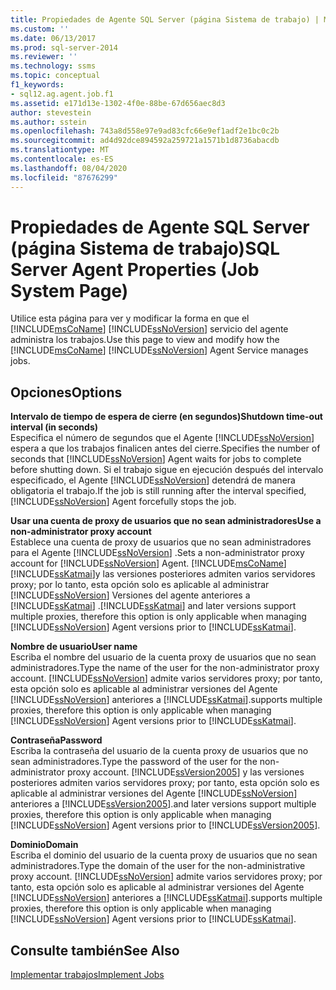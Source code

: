 ```yaml
---
title: Propiedades de Agente SQL Server (página Sistema de trabajo) | Microsoft Docs
ms.custom: ''
ms.date: 06/13/2017
ms.prod: sql-server-2014
ms.reviewer: ''
ms.technology: ssms
ms.topic: conceptual
f1_keywords:
- sql12.ag.agent.job.f1
ms.assetid: e171d13e-1302-4f0e-88be-67d656aec8d3
author: stevestein
ms.author: sstein
ms.openlocfilehash: 743a8d558e97e9ad83cfc66e9ef1adf2e1bc0c2b
ms.sourcegitcommit: ad4d92dce894592a259721a1571b1d8736abacdb
ms.translationtype: MT
ms.contentlocale: es-ES
ms.lasthandoff: 08/04/2020
ms.locfileid: "87676299"
---
```

# <a name="sql-server-agent-properties-job-system-page"></a><span data-ttu-id="7706f-102">Propiedades de Agente SQL Server (página Sistema de trabajo)</span><span class="sxs-lookup"><span data-stu-id="7706f-102">SQL Server Agent Properties (Job System Page)</span></span>
  <span data-ttu-id="7706f-103">Utilice esta página para ver y modificar la forma en que el [!INCLUDE[msCoName](../../includes/msconame-md.md)] [!INCLUDE[ssNoVersion](../../includes/ssnoversion-md.md)] servicio del agente administra los trabajos.</span><span class="sxs-lookup"><span data-stu-id="7706f-103">Use this page to view and modify how the [!INCLUDE[msCoName](../../includes/msconame-md.md)] [!INCLUDE[ssNoVersion](../../includes/ssnoversion-md.md)] Agent Service manages jobs.</span></span>  
  
## <a name="options"></a><span data-ttu-id="7706f-104">Opciones</span><span class="sxs-lookup"><span data-stu-id="7706f-104">Options</span></span>  
 <span data-ttu-id="7706f-105">**Intervalo de tiempo de espera de cierre (en segundos)**</span><span class="sxs-lookup"><span data-stu-id="7706f-105">**Shutdown time-out interval (in seconds)**</span></span>  
 <span data-ttu-id="7706f-106">Especifica el número de segundos que el Agente [!INCLUDE[ssNoVersion](../../includes/ssnoversion-md.md)] espera a que los trabajos finalicen antes del cierre.</span><span class="sxs-lookup"><span data-stu-id="7706f-106">Specifies the number of seconds that [!INCLUDE[ssNoVersion](../../includes/ssnoversion-md.md)] Agent waits for jobs to complete before shutting down.</span></span> <span data-ttu-id="7706f-107">Si el trabajo sigue en ejecución después del intervalo especificado, el Agente [!INCLUDE[ssNoVersion](../../includes/ssnoversion-md.md)] detendrá de manera obligatoria el trabajo.</span><span class="sxs-lookup"><span data-stu-id="7706f-107">If the job is still running after the interval specified, [!INCLUDE[ssNoVersion](../../includes/ssnoversion-md.md)] Agent forcefully stops the job.</span></span>  
  
 <span data-ttu-id="7706f-108">**Usar una cuenta de proxy de usuarios que no sean administradores**</span><span class="sxs-lookup"><span data-stu-id="7706f-108">**Use a non-administrator proxy account**</span></span>  
 <span data-ttu-id="7706f-109">Establece una cuenta de proxy de usuarios que no sean administradores para el Agente [!INCLUDE[ssNoVersion](../../includes/ssnoversion-md.md)] .</span><span class="sxs-lookup"><span data-stu-id="7706f-109">Sets a non-administrator proxy account for [!INCLUDE[ssNoVersion](../../includes/ssnoversion-md.md)] Agent.</span></span> [!INCLUDE[msCoName](../../includes/msconame-md.md)]<span data-ttu-id="7706f-110">[!INCLUDE[ssKatmai](../../includes/sskatmai-md.md)]y las versiones posteriores admiten varios servidores proxy; por lo tanto, esta opción solo es aplicable al administrar [!INCLUDE[ssNoVersion](../../includes/ssnoversion-md.md)] Versiones del agente anteriores a [!INCLUDE[ssKatmai](../../includes/sskatmai-md.md)] .</span><span class="sxs-lookup"><span data-stu-id="7706f-110">[!INCLUDE[ssKatmai](../../includes/sskatmai-md.md)] and later versions support multiple proxies, therefore this option is only applicable when managing [!INCLUDE[ssNoVersion](../../includes/ssnoversion-md.md)] Agent versions prior to [!INCLUDE[ssKatmai](../../includes/sskatmai-md.md)].</span></span>  
  
 <span data-ttu-id="7706f-111">**Nombre de usuario**</span><span class="sxs-lookup"><span data-stu-id="7706f-111">**User name**</span></span>  
 <span data-ttu-id="7706f-112">Escriba el nombre del usuario de la cuenta proxy de usuarios que no sean administradores.</span><span class="sxs-lookup"><span data-stu-id="7706f-112">Type the name of the user for the non-administrator proxy account.</span></span> [!INCLUDE[ssNoVersion](../../includes/ssnoversion-md.md)] <span data-ttu-id="7706f-113">admite varios servidores proxy; por tanto, esta opción solo es aplicable al administrar versiones del Agente [!INCLUDE[ssNoVersion](../../includes/ssnoversion-md.md)] anteriores a [!INCLUDE[ssKatmai](../../includes/sskatmai-md.md)].</span><span class="sxs-lookup"><span data-stu-id="7706f-113">supports multiple proxies, therefore this option is only applicable when managing [!INCLUDE[ssNoVersion](../../includes/ssnoversion-md.md)] Agent versions prior to [!INCLUDE[ssKatmai](../../includes/sskatmai-md.md)].</span></span>  
  
 <span data-ttu-id="7706f-114">**Contraseña**</span><span class="sxs-lookup"><span data-stu-id="7706f-114">**Password**</span></span>  
 <span data-ttu-id="7706f-115">Escriba la contraseña del usuario de la cuenta proxy de usuarios que no sean administradores.</span><span class="sxs-lookup"><span data-stu-id="7706f-115">Type the password of the user for the non-administrator proxy account.</span></span> [!INCLUDE[ssVersion2005](../../includes/ssversion2005-md.md)] <span data-ttu-id="7706f-116">y las versiones posteriores admiten varios servidores proxy; por tanto, esta opción solo es aplicable al administrar versiones del Agente [!INCLUDE[ssNoVersion](../../includes/ssnoversion-md.md)] anteriores a [!INCLUDE[ssVersion2005](../../includes/ssversion2005-md.md)].</span><span class="sxs-lookup"><span data-stu-id="7706f-116">and later versions support multiple proxies, therefore this option is only applicable when managing [!INCLUDE[ssNoVersion](../../includes/ssnoversion-md.md)] Agent versions prior to [!INCLUDE[ssVersion2005](../../includes/ssversion2005-md.md)].</span></span>  
  
 <span data-ttu-id="7706f-117">**Dominio**</span><span class="sxs-lookup"><span data-stu-id="7706f-117">**Domain**</span></span>  
 <span data-ttu-id="7706f-118">Escriba el dominio del usuario de la cuenta proxy de usuarios que no sean administradores.</span><span class="sxs-lookup"><span data-stu-id="7706f-118">Type the domain of the user for the non-administrative proxy account.</span></span> [!INCLUDE[ssNoVersion](../../includes/ssnoversion-md.md)] <span data-ttu-id="7706f-119">admite varios servidores proxy; por tanto, esta opción solo es aplicable al administrar versiones del Agente [!INCLUDE[ssNoVersion](../../includes/ssnoversion-md.md)] anteriores a [!INCLUDE[ssKatmai](../../includes/sskatmai-md.md)].</span><span class="sxs-lookup"><span data-stu-id="7706f-119">supports multiple proxies, therefore this option is only applicable when managing [!INCLUDE[ssNoVersion](../../includes/ssnoversion-md.md)] Agent versions prior to [!INCLUDE[ssKatmai](../../includes/sskatmai-md.md)].</span></span>  
  
## <a name="see-also"></a><span data-ttu-id="7706f-120">Consulte también</span><span class="sxs-lookup"><span data-stu-id="7706f-120">See Also</span></span>  
 [<span data-ttu-id="7706f-121">Implementar trabajos</span><span class="sxs-lookup"><span data-stu-id="7706f-121">Implement Jobs</span></span>](implement-jobs.md)  
  
  
